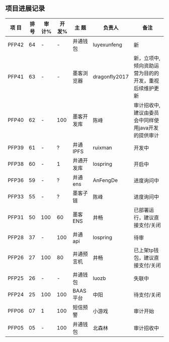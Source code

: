 ## 项目进展记录

| 项 目 | 排 号 | 审计% | 开发% | 主      题 | 负责人   | 备注  |
|-------|-------|-------|-------|------------|----------|-------|
| PFP42 | 64    | -     |  -    | 井通钱包   | luyexunfeng   | 新 |
| PFP41 | 63    | -     |  -    | 墨客浏览器 | dragonfly2017 | 新，立项中, 倾向资助运营为目的的开发，重视后续维护更新 |
| PFP40 | 62    | -     | 100   | 墨客开发库 | 陈峰     | 审计招收中, 建议由委员会中同样使用java开发的提供审计 |
| PFP39 | 61    | -     |  ?    | 井通IPFS   | ruixman  | 开发中 |
| PFP38 | 60    | -     |  1    | 井通开发库 | lospring | 开启中 |
| PFP36 | 59    | -     |  ?    | 井通ens    | AnFengDe | 进度询问中 |
| PFP33 | 55    | -     |  ?    | 墨客子链   | 陈峰     | 进度询问中 |
| PFP31 | 50    | 100   |  60   | 墨客ENS    | 井畅     | 已部署运行，建议直接支付/关闭 | 
| PFP28 | 37    | -     | 100   | 井通api    | lospring | 待审 | 
| PFP26 | 27    | 100   |  80   | 井通预言机 | 井畅     | 已上架tp钱包，建议直接支付/关闭 |
| PFP25 | 26    | -     |  -    | 井通钱包   | luozb    | 失联中   |
| PFP24 | 25    | 100   | 100   | BAAS平台   | 中阳     | 待支付/关闭 |  
| PFP06 | 07    | 1     | 100   | 短信预警   | 小游戏   | 审计开始 |
| PFP05 | 05    | -     | 100   | 井通钱包   | 北森林   | 审计招收中 | 
